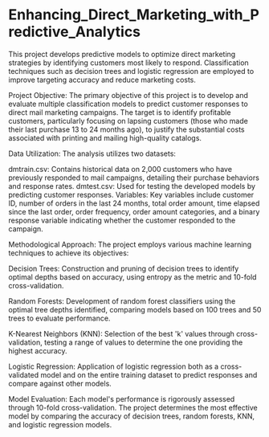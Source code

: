 # Enhancing_Direct_Marketing_with_Predictive_Analytics
This project develops predictive models to optimize direct marketing strategies by identifying customers most likely to respond. Classification techniques such as decision trees and logistic regression are employed to improve targeting accuracy and reduce marketing costs.


Project Objective:
The primary objective of this project is to develop and evaluate multiple classification models to predict customer responses to direct mail marketing campaigns. The target is to identify profitable customers, particularly focusing on lapsing customers (those who made their last purchase 13 to 24 months ago), to justify the substantial costs associated with printing and mailing high-quality catalogs.

Data Utilization:
The analysis utilizes two datasets:

dmtrain.csv: Contains historical data on 2,000 customers who have previously responded to mail campaigns, detailing their purchase behaviors and response rates.
dmtest.csv: Used for testing the developed models by predicting customer responses.
Variables:
Key variables include customer ID, number of orders in the last 24 months, total order amount, time elapsed since the last order, order frequency, order amount categories, and a binary response variable indicating whether the customer responded to the campaign.

Methodological Approach:
The project employs various machine learning techniques to achieve its objectives:

Decision Trees: Construction and pruning of decision trees to identify optimal depths based on accuracy, using entropy as the metric and 10-fold cross-validation.

Random Forests: Development of random forest classifiers using the optimal tree depths identified, comparing models based on 100 trees and 50 trees to evaluate performance.

K-Nearest Neighbors (KNN): Selection of the best 'k' values through cross-validation, testing a range of values to determine the one providing the highest accuracy.

Logistic Regression: Application of logistic regression both as a cross-validated model and on the entire training dataset to predict responses and compare against other models.

Model Evaluation:
Each model's performance is rigorously assessed through 10-fold cross-validation. The project determines the most effective model by comparing the accuracy of decision trees, random forests, KNN, and logistic regression models.
